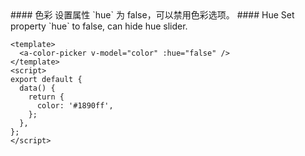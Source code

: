 <cn>
#### 色彩
设置属性 `hue` 为 false，可以禁用色彩选项。
</cn>

<us>
#### Hue
Set property `hue` to false, can hide hue slider.
</us>

```vue
<template>
  <a-color-picker v-model="color" :hue="false" />
</template>
<script>
export default {
  data() {
    return {
      color: '#1890ff',
    };
  },
};
</script>
```
